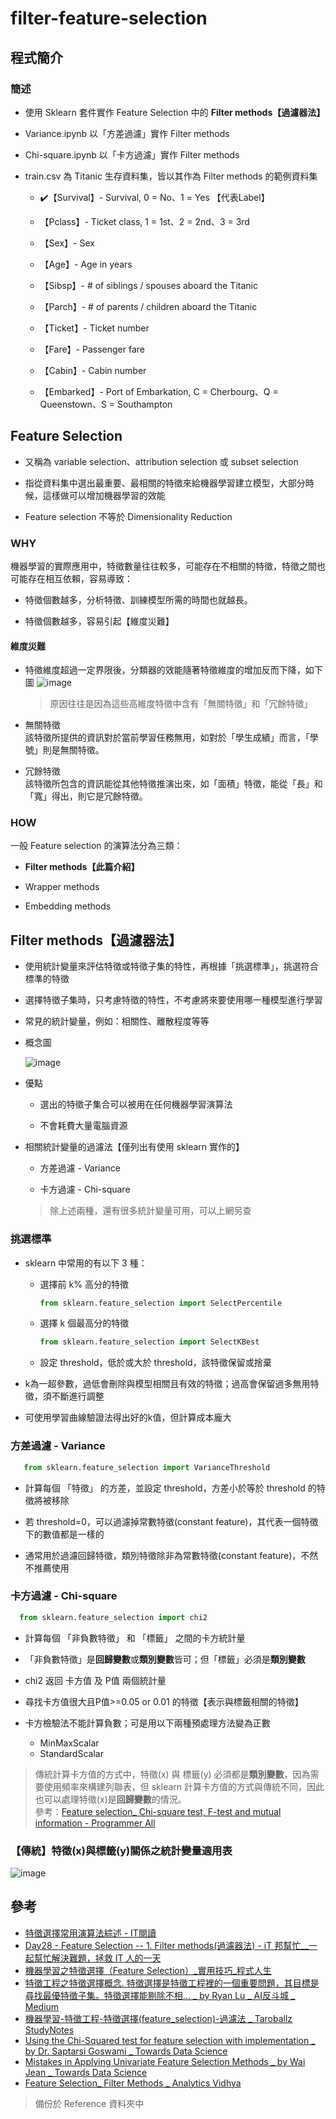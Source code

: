 # filter-feature-selection
## 程式簡介
### 簡述
* 使用 Sklearn 套件實作 Feature Selection 中的 **Filter methods【過濾器法】**
 
* Variance.ipynb 以「方差過濾」實作 Filter methods

* Chi-square.ipynb 以「卡方過濾」實作 Filter methods

* train.csv 為 Titanic 生存資料集，皆以其作為 Filter methods 的範例資料集

  * :heavy_check_mark:【Survival】- Survival, 0 = No、1 = Yes 【代表Label】
  
  * 【Pclass】- Ticket class, 1 = 1st、2 = 2nd、3 = 3rd
  
  * 【Sex】- Sex	
  
  * 【Age】- Age in years	
  
  * 【Sibsp】- # of siblings / spouses aboard the Titanic	
  
  * 【Parch】- # of parents / children aboard the Titanic	
  
  * 【Ticket】- Ticket number	
  
  * 【Fare】-	Passenger fare	
  
  * 【Cabin】- Cabin number	
  
  * 【Embarked】- Port of Embarkation, C = Cherbourg、Q = Queenstown、S = Southampton
  
## Feature Selection
* 又稱為 variable selection、attribution selection 或 subset selection

* 指從資料集中選出最重要、最相關的特徵來給機器學習建立模型，大部分時候，這樣做可以增加機器學習的效能

* Feature selection 不等於 Dimensionality Reduction

### WHY
機器學習的實際應用中，特徵數量往往較多，可能存在不相關的特徵，特徵之間也可能存在相互依賴，容易導致：

* 特徵個數越多，分析特徵、訓練模型所需的時間也就越長。

* 特徵個數越多，容易引起【維度災難】
#### 維度災難
* 特徵維度超過一定界限後，分類器的效能隨著特徵維度的增加反而下降，如下圖
  ![image](https://user-images.githubusercontent.com/93152909/145701552-148a6354-f79c-4310-b047-619353903b76.png)
  > 原因往往是因為這些高維度特徵中含有「無關特徵」和「冗餘特徵」

* 無關特徵  
該特徵所提供的資訊對於當前學習任務無用，如對於「學生成績」而言，「學號」則是無關特徵。
* 冗餘特徵  
該特徵所包含的資訊能從其他特徵推演出來，如「面積」特徵，能從「長」和「寬」得出，則它是冗餘特徵。
### HOW
一般 Feature selection 的演算法分為三類：

* **Filter methods【此篇介紹】**

* Wrapper methods

* Embedding methods

## Filter methods【過濾器法】

* 使用統計變量來評估特徵或特徵子集的特性，再根據「挑選標準」，挑選符合標準的特徵

* 選擇特徵子集時，只考慮特徵的特性，不考慮將來要使用哪一種模型進行學習

* 常見的統計變量，例如：相關性、離散程度等等

* 概念圖  

  ![image](https://user-images.githubusercontent.com/93152909/146445500-85c3360f-1188-4d1d-8d2d-dd6e6be70442.png)

* 優點
  * 選出的特徵子集合可以被用在任何機器學習演算法
  
  * 不會耗費大量電腦資源

* 相關統計變量的過濾法【僅列出有使用 sklearn 實作的】

  * 方差過濾 - Variance
  
  * 卡方過濾 - Chi-square
  
  > 除上述兩種，還有很多統計變量可用，可以上網另查
  
### 挑選標準
* sklearn 中常用的有以下 3 種：

  * 選擇前 k% 高分的特徵
    ```python
    from sklearn.feature_selection import SelectPercentile
    ```
    
  * 選擇 k 個最高分的特徵
    ```python
    from sklearn.feature_selection import SelectKBest 
    ```
    
  * 設定 threshold，低於或大於 threshold，該特徵保留或捨棄
  
* k為一超參數，過低會刪除與模型相關且有效的特徵；過高會保留過多無用特徵，須不斷進行調整

* 可使用學習曲線驗證法得出好的k值，但計算成本龐大
  
### 方差過濾 - Variance
```python
   from sklearn.feature_selection import VarianceThreshold
```

* 計算每個 「特徵」 的方差，並設定 threshold，方差小於等於 threshold 的特徵將被移除

* 若 threshold=0，可以過濾掉常數特徵(constant feature)，其代表一個特徵下的數值都是一樣的

* 通常用於過濾回歸特徵，類別特徵除非為常數特徵(constant feature)，不然不推薦使用

### 卡方過濾 - Chi-square
```python
  from sklearn.feature_selection import chi2
```

* 計算每個 「非負數特徵」 和 「標籤」 之間的卡方統計量

* 「非負數特徵」是**回歸變數**或**類別變數**皆可；但「標籤」必須是**類別變數**

* chi2 返回 卡方值 及 P值 兩個統計量

* 尋找卡方值很大且P值>=0.05 or 0.01 的特徵【表示與標籤相關的特徵】

* 卡方檢驗法不能計算負數；可是用以下兩種預處理方法變為正數
  * MinMaxScalar
  * StandardScalar
  
> 傳統計算卡方值的方式中，特徵(x) 與 標籤(y) 必須都是**類別變數**，因為需要使用頻率來構建列聯表，但 sklearn 計算卡方值的方式與傳統不同，因此也可以處理特徵(x)是**回歸變數**的情況。  
> 參考：[Feature selection_ Chi-square test, F-test and mutual information - Programmer All](https://www.programmerall.com/article/5467105157/)

### 【傳統】特徵(x)與標籤(y)關係之統計變量適用表    

![image](https://user-images.githubusercontent.com/93152909/146684361-e11cbfd4-8107-4dad-bb38-b2ba29df0d60.png)
    
## 參考
* [特徵選擇常用演算法綜述 - IT閱讀](https://www.itread01.com/content/1550470354.html)
* [Day28 - Feature Selection -- 1. Filter methods(過濾器法) - iT 邦幫忙__一起幫忙解決難題，拯救 IT 人的一天](https://ithelp.ithome.com.tw/articles/10245037)
* [機器學習之特徵選擇（Feature Selection）_實用技巧_程式人生](https://www.796t.com/article.php?id=173751)
* [特徵工程之特徵選擇概念. 特徵選擇是特徵工程裡的一個重要問題，其目標是尋找最優特徵子集。特徵選擇能剔除不相… _ by Ryan Lu _ AI反斗城 _ Medium](https://medium.com/ai%E5%8F%8D%E6%96%97%E5%9F%8E/%E7%89%B9%E5%BE%B5%E5%B7%A5%E7%A8%8B%E4%B9%8B%E7%89%B9%E5%BE%B5%E9%81%B8%E6%93%87%E6%A6%82%E5%BF%B5-ca11745db63c)
* [機器學習-特徵工程-特徵選擇(feature_selection)-過濾法 _ Taroballz StudyNotes](http://www.taroballz.com/2019/06/12/ML_feature_selection_filter_method/)
* [Using the Chi-Squared test for feature selection with implementation _ by Dr. Saptarsi Goswami _ Towards Data Science](https://towardsdatascience.com/using-the-chi-squared-test-for-feature-selection-with-implementation-b15a4dad93f1)
* [Mistakes in Applying Univariate Feature Selection Methods _ by Wai Jean _ Towards Data Science](https://towardsdatascience.com/mistakes-in-applying-univariate-feature-selection-methods-34c43ce8b93d)
* [Feature Selection_ Filter Methods _ Analytics Vidhya](https://medium.com/analytics-vidhya/feature-selection-73bc12a9b39e#dd6f)

> 備份於 Reference 資料夾中
